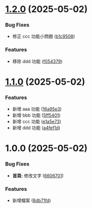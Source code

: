 # [1.2.0](https://github.com/hank5678/vvvv/compare/v1.1.0...v1.2.0) (2025-05-02)


### Bug Fixes

* 修正 ccc 功能小問題 ([b1c9508](https://github.com/hank5678/vvvv/commit/b1c9508aec49a7ed41dedf83faf3befea0159a65))


### Features

* 移除 ddd 功能 ([f054379](https://github.com/hank5678/vvvv/commit/f0543798595c85117a1b93575d2968de35dda59d))

# [1.1.0](https://github.com/hank5678/vvvv/compare/v1.0.0...v1.1.0) (2025-05-02)


### Features

* 新增 aaa 功能 ([16a95e3](https://github.com/hank5678/vvvv/commit/16a95e3aeff230386e7868919d7f89a003428f00))
* 新增 bbb 功能 ([5ff5401](https://github.com/hank5678/vvvv/commit/5ff54019b453cfc00195063645f3121ba166b3cf))
* 新增 ccc 功能 ([e1a5e73](https://github.com/hank5678/vvvv/commit/e1a5e7384b4d1ebbddfe4b76a59121fe725886e5))
* 新增 ddd 功能 ([a4fef1d](https://github.com/hank5678/vvvv/commit/a4fef1d7e8135dee47ff17d0a2d9e42675e79701))

# 1.0.0 (2025-05-02)


### Bug Fixes

* **首頁:** 修改文字 ([6606701](https://github.com/hank5678/vvvv/commit/660670153625904882ea76c1086e63a3e13c9929))


### Features

* 新增檔案 ([8db71fd](https://github.com/hank5678/vvvv/commit/8db71fd7d02728887a11b546152e853d006933ad))
